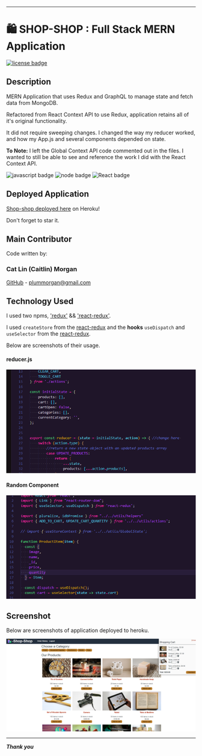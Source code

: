 ___

# :shopping: SHOP-SHOP : Full Stack MERN Application

[![license badge](https://img.shields.io/static/v1?label=license&message=MIT&color=important)](https://opensource.org/licenses/MIT)
<!-- this has clickability and will go to the legalese -->

## Description

MERN Application that uses Redux and GraphQL to manage state and fetch data from MongoDB.

Refactored from React Context API to use Redux, application retains all of it's original functionality.

It did not require sweeping changes. I changed the way my reducer worked, and how my App.js and several components depended on state.

**To Note:** I left the Global Context API code commented out in the files. I wanted to still be able to see and reference the work I did with the React Context API.

![javascript badge](https://img.shields.io/badge/We%20Stan-Javascript-brightgreen)
![node badge](https://img.shields.io/badge/Node-Over%20Here-blueviolet)
![React badge](https://img.shields.io/badge/she%20doth-REACT-critical)


## Deployed Application
[Shop-shop deployed here](https://shopy-shopy.herokuapp.com/) on Heroku!

Don't forget to star it.

## Main Contributor

Code written by:

### Cat Lin (Caitlin) Morgan 

[GitHub](https://github.com/cat-lin-morgan/) - plummorgan@gmail.com

## Technology Used

I used two npms, ['redux'](https://www.npmjs.com/package/redux) && ['react-redux'](https://www.npmjs.com/package/react-redux).

I used ```createStore``` from the [react-redux](https://www.npmjs.com/package/react-redux) and the **hooks** ```useDispatch``` and ```useSelector``` from the [react-redux](https://www.npmjs.com/package/react-redux).

Below are screenshots of their usage.

#### reducer.js
<img src='./reducer.png' alt='Screenshot of the reducer file.' /> 

#### Random Component 
<img src='./to_state_or_not_to_state.png' alt='Screenshot of a component using Redux' /> 

## Screenshot 

Below are screenshots of application deployed to heroku.

<img src='./shop-shop.png' alt='Screenshot of SHOP-SHOP' /> 

___

___Thank you___
